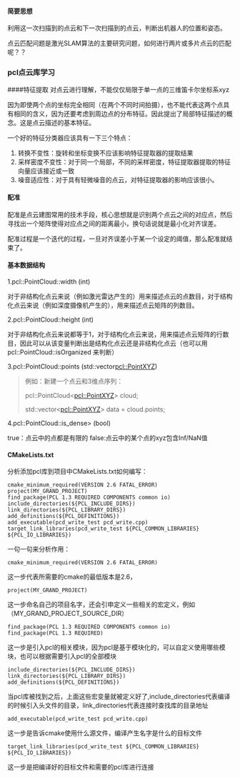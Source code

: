 #### 简要思想
利用这一次扫描到的点云和下一次扫描到的点云，判断出机器人的位置和姿态。

点云匹配问题是激光SLAM算法的主要研究问题，如何进行两片或多片点云的匹配呢？？

### pcl点云库学习
####特征提取
对点云进行理解，不能仅仅局限于单一点的三维笛卡尔坐标系xyz

因为即使两个点的坐标完全相同（在两个不同时间拍摄），也不能代表这两个点具有相同的含义，因为还要考虑到周边点的分布特征。因此提出了局部特征描述的概念。这是点云描述的基本特征。

一个好的特征分类器应该具有一下三个特点：
1. 转换不变性：旋转和坐标变换不应该影响特征提取器的提取结果
2. 采样密度不变性：对于同一个局部，不同的采样密度，特征提取器提取的特征向量应该接近或一致
3. 噪音适应性：对于具有轻微噪音的点云，对特征提取器的影响应该很小。

#### 配准
配准是点云建图常用的技术手段，核心思想就是识别两个点云之间的对应点，然后寻找出一个矩阵使得对应点之间的距离最小，换句话说就是最小化对齐误差。

配准过程是一个迭代的过程，一旦对齐误差小于某一个设定的阈值，那么配准就结束了。

#### 基本数据结构
1.pcl::PointCloud::width (int)

对于非结构化点云来说（例如激光雷达产生的）用来描述点云的点数目，对于结构化点云来说（例如深度摄像机产生的），用来描述点云矩阵的列数目。

2.pcl::PointCloud::height (int)

对于非结构化点云来说都等于1，对于结构化点云来说，用来描述点云矩阵的行数目，因此可以从该变量判断出是结构化点云还是非结构化点云（也可以用 pcl::PointCloud::isOrganized 来判断）

3.pcl::PointCloud::points (std::vector<pcl::PointXYZ>)

>例如：新建一个点云和3维点序列：
>
>pcl::PointCloud<<pcl::PointXYZ>> cloud;
>
>std::vector<<pcl::PointXYZ>> data = cloud.points;

4.pcl::PointCloud::is_dense> (bool)

true：点云中的点都是有限的   false:点云中的某个点的xyz包含Inf/NaN值

#### CMakeLists.txt
分析添加pcl库到项目中CMakeLists.txt如何编写：
```shell
cmake_minimum_required(VERSION 2.6 FATAL_ERROR)
project(MY_GRAND_PROJECT)
find_package(PCL 1.3 REQUIRED COMPONENTS common io)
include_directories(${PCL_INCLUDE_DIRS})
link_directories(${PCL_LIBRARY_DIRS})
add_definitions(${PCL_DEFINITIONS})
add_executable(pcd_write_test pcd_write.cpp)
target_link_libraries(pcd_write_test ${PCL_COMMON_LIBRARIES} ${PCL_IO_LIBRARIES})
```
一句一句来分析作用：
```shell
cmake_minimum_required(VERSION 2.6 FATAL_ERROR)
```
这一步代表所需要的cmake的最低版本是2.6，
```
project(MY_GRAND_PROJECT)
```
这一步命名自己的项目名字，还会引申定义一些相关的宏定义，例如（MY_GRAND_PROJECT_SOURCE_DIR）
```
find_package(PCL 1.3 REQUIRED COMPONENTS common io)
find_package(PCL 1.3 REQUIRED)
```
这一步是引入pcl的相关模块，因为pcl是基于模块化的，可以自定义使用哪些模块，也可以根据需要引入pcl的全部模块
```shell
include_directories(${PCL_INCLUDE_DIRS})
link_directories(${PCL_LIBRARY_DIRS})
add_definitions(${PCL_DEFINITIONS})
```
当pcl库被找到之后，上面这些宏变量就被定义好了,include_directories代表编译的时候引入头文件的目录，link_directories代表连接时查找库的目录地址
```
add_executable(pcd_write_test pcd_write.cpp)
```
这一步是告诉cmake使用什么源文件，编译产生名字是什么的目标文件
```shell
target_link_libraries(pcd_write_test ${PCL_COMMON_LIBRARIES} ${PCL_IO_LIBRARIES})
```
这一步是把编译好的目标文件和需要的pcl库进行连接
